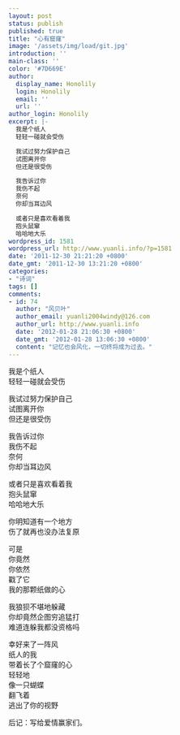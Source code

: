 ```yaml
---
layout: post
status: publish
published: true
title: "心有窟窿"
image: '/assets/img/load/git.jpg'
introduction: ''
main-class: ''
color: '#7D669E'
author:
  display_name: Honolily
  login: Honolily
  email: ''
  url: ''
author_login: Honolily
excerpt: |-
  我是个纸人
  轻轻一碰就会受伤

  我试过努力保护自己
  试图离开你
  但还是很受伤

  我告诉过你
  我伤不起
  奈何
  你却当耳边风

  或者只是喜欢看着我
  抱头鼠窜
  哈哈地大乐
wordpress_id: 1581
wordpress_url: http://www.yuanli.info/?p=1581
date: '2011-12-30 21:21:20 +0800'
date_gmt: '2011-12-30 13:21:20 +0800'
categories:
- "诗词"
tags: []
comments:
- id: 74
  author: "风贝叶"
  author_email: yuanli2004windy@126.com
  author_url: http://www.yuanli.info
  date: '2012-01-28 21:06:30 +0800'
  date_gmt: '2012-01-28 13:06:30 +0800'
  content: "记忆也会风化，一切终将成为过去。"
---
```

<p>我是个纸人<br />
轻轻一碰就会受伤</p>
<p>我试过努力保护自己<br />
试图离开你<br />
但还是很受伤</p>
<p>我告诉过你<br />
我伤不起<br />
奈何<br />
你却当耳边风</p>
<p>或者只是喜欢看着我<br />
抱头鼠窜<br />
哈哈地大乐<a id="more"></a><a id="more-1581"></a></p>
<p>你明知道有一个地方<br />
伤了就再也没办法复原</p>
<p>可是<br />
你竟然<br />
你依然<br />
戳了它<br />
我的那颗纸做的心</p>
<p>我狼狈不堪地躲藏<br />
你却竟然企图穷追猛打<br />
难道连躲我都没资格吗</p>
<p>幸好来了一阵风<br />
纸人的我<br />
带着长了个窟窿的心<br />
轻轻地<br />
像一只蝴蝶<br />
翻飞着<br />
逃出了你的视野</p>
<p>后记：写给爱情赢家们。</p>
